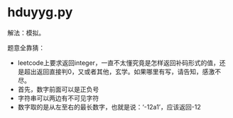 # hduyyg.py

解法：模拟。

题意全靠猜：

*   leetcode上要求返回integer，一直不太懂究竟是怎样返回补码形式的值，还是超出返回直接判0，又或者其他，玄学。如果哪里有写，请告知，感激不尽。
*   首先，数字前面可以是正负号
*   字符串可以两边有不可见字符
*   数字取的是从左至右的最长数字，也就是说：‘-12a1’，应该返回-12